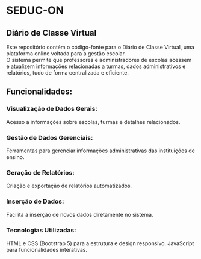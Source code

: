 # SEDUC-ON
## Diário de Classe Virtual
Este repositório contém o código-fonte para o Diário de Classe Virtual, uma plataforma online voltada para a gestão escolar. <br>
O sistema permite que professores e administradores de escolas acessem e atualizem informações relacionadas a turmas, dados administrativos e relatórios, tudo de forma centralizada e eficiente.
<br><p>
## Funcionalidades:
### Visualização de Dados Gerais: 
Acesso a informações sobre escolas, turmas e detalhes relacionados.
<br><p>
### Gestão de Dados Gerenciais: 
Ferramentas para gerenciar informações administrativas das instituições de ensino.
<br><p>
### Geração de Relatórios: 
Criação e exportação de relatórios automatizados.
### Inserção de Dados: 
Facilita a inserção de novos dados diretamente no sistema.
### Tecnologias Utilizadas:
HTML e CSS (Bootstrap 5) para a estrutura e design responsivo.
JavaScript para funcionalidades interativas.
